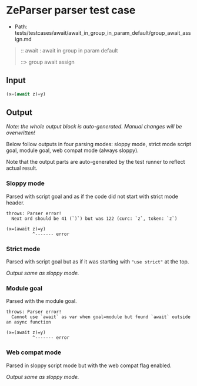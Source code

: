 # ZeParser parser test case

- Path: tests/testcases/await/await_in_group_in_param_default/group_await_assign.md

> :: await : await in group in param default
>
> ::> group await assign

## Input

`````js
(x=(await z)=y)
`````

## Output

_Note: the whole output block is auto-generated. Manual changes will be overwritten!_

Below follow outputs in four parsing modes: sloppy mode, strict mode script goal, module goal, web compat mode (always sloppy).

Note that the output parts are auto-generated by the test runner to reflect actual result.

### Sloppy mode

Parsed with script goal and as if the code did not start with strict mode header.

`````
throws: Parser error!
  Next ord should be 41 (`)`) but was 122 (curc: `z`, token: `z`)

(x=(await z)=y)
          ^------- error
`````

### Strict mode

Parsed with script goal but as if it was starting with `"use strict"` at the top.

_Output same as sloppy mode._

### Module goal

Parsed with the module goal.

`````
throws: Parser error!
  Cannot use `await` as var when goal=module but found `await` outside an async function

(x=(await z)=y)
          ^------- error
`````


### Web compat mode

Parsed in sloppy script mode but with the web compat flag enabled.

_Output same as sloppy mode._
